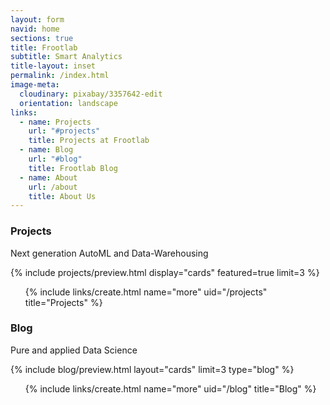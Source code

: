 ```yaml
---
layout: form
navid: home
sections: true
title: Frootlab
subtitle: Smart Analytics
title-layout: inset
permalink: /index.html
image-meta:
  cloudinary: pixabay/3357642-edit
  orientation: landscape
links:
  - name: Projects
    url: "#projects"
    title: Projects at Frootlab
  - name: Blog
    url: "#blog"
    title: Frootlab Blog
  - name: About
    url: /about
    title: About Us
---
```

<section class="dark-grey" id="projects">
  <h3><b>Projects</b></h3>
  <p>Next generation AutoML and Data-Warehousing</p>
</section>

<section>
  {% include projects/preview.html display="cards" featured=true limit=3 %}
</section>

<section class="grey">
  <ul class="small centered white icons">
    {% include links/create.html name="more" uid="/projects" title="Projects" %}
  </ul>
</section>

<section class="dark-grey" id="blog">
  <h3><b>Blog</b></h3>
  <p>Pure and applied Data Science</p>
</section>

<section>
  {% include blog/preview.html layout="cards" limit=3 type="blog" %}
  <ul class="small centered white icons">
    {% include links/create.html name="more" uid="/blog" title="Blog" %}
  </ul>
</section>

<section></section>
